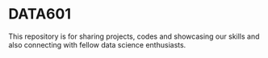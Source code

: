 # DATA601
This repository is for sharing projects, codes and showcasing our skills and also connecting with fellow data science enthusiasts.
